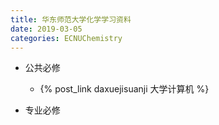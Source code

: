 ```yaml
---
title: 华东师范大学化学学习资料
date: 2019-03-05
categories: ECNUChemistry
---
```

* 公共必修

    * {% post_link daxuejisuanji 大学计算机 %}

* 专业必修